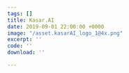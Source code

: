 ```yaml
---
tags: []
title: Kasar.AI
date: 2019-09-01 22:00:00 +0000
image: "/asset.kasarAI_logo_1@4x.png"
excerpt: ''
code: ''
download: ''

---
```

